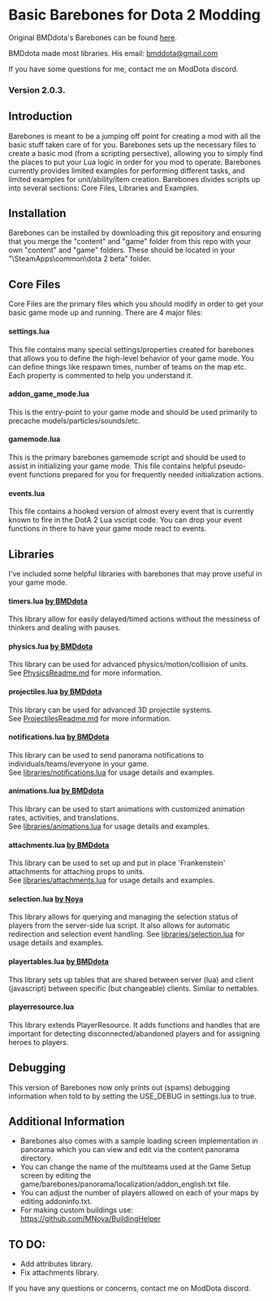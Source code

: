 # Basic Barebones for Dota 2 Modding

Original BMDdota's Barebones can be found [here](https://github.com/bmddota/barebones).

BMDdota made most libraries. His email: bmddota@gmail.com

If you have some questions for me, contact me on ModDota discord.

### Version 2.0.3.

## Introduction
Barebones is meant to be a jumping off point for creating a mod with all the basic stuff taken care of for you.
Barebones sets up the necessary files to create a basic mod (from a scripting persective), allowing you to simply find the places to put your Lua logic in order for you mod to operate.
Barebones currently provides limited examples for performing different tasks, and limited examples for unit/ability/item creation.
Barebones divides scripts up into several sections: Core Files, Libraries and Examples.

## Installation
Barebones can be installed by downloading this git repository and ensuring that you merge the "content" and "game" folder from this repo with your own "content" and "game" folders.  These should be located in your "<SteamLibraryDirectory>\SteamApps\common\dota 2 beta\" folder.

## Core Files
Core Files are the primary files which you should modify in order to get your basic game mode up and running.  There are 4 major files:

#### settings.lua
This file contains many special settings/properties created for barebones that allows you to define the high-level behavior of your game mode.
You can define things like respawn times, number of teams on the map etc.  Each property is commented to help you understand it.

#### addon_game_mode.lua
This is the entry-point to your game mode and should be used primarily to precache models/particles/sounds/etc.

#### gamemode.lua
This is the primary barebones gamemode script and should be used to assist in initializing your game mode.
This file contains helpful pseudo-event functions prepared for you for frequently needed initialization actions.

#### events.lua
This file contains a hooked version of almost every event that is currently known to fire in the DotA 2 Lua vscript code.
You can drop your event functions in there to have your game mode react to events.

## Libraries
I've included some helpful libraries with barebones that may prove useful in your game mode.

#### timers.lua [by BMDdota](https://github.com/bmddota)
This library allow for easily delayed/timed actions without the messiness of thinkers and dealing with pauses.

#### physics.lua [by BMDdota](https://github.com/bmddota)
This library can be used for advanced physics/motion/collision of units.  
See [PhysicsReadme.md](https://github.com/bmddota/barebones/blob/source2/PhysicsReadme.md) for more information.

#### projectiles.lua [by BMDdota](https://github.com/bmddota)
This library can be used for advanced 3D projectile systems.  
See [ProjectilesReadme.md](https://github.com/bmddota/barebones/blob/source2/ProjectilesReadme.md) for more information.

#### notifications.lua [by BMDdota](https://github.com/bmddota)
This library can be used to send panorama notifications to individuals/teams/everyone in your game.  
See [libraries/notifications.lua](https://github.com/bmddota/barebones/blob/source2/game/dota_addons/barebones/scripts/vscripts/libraries/notifications.lua) for usage details and examples.

#### animations.lua [by BMDdota](https://github.com/bmddota)
This library can be used to start animations with customized animation rates, activities, and translations.  
See [libraries/animations.lua](https://github.com/bmddota/barebones/blob/source2/game/dota_addons/barebones/scripts/vscripts/libraries/animations.lua) for usage details and examples.

#### attachments.lua [by BMDdota](https://github.com/bmddota)
This library can be used to set up and put in place 'Frankenstein' attachments for attaching props to units.  
See [libraries/attachments.lua](https://github.com/bmddota/barebones/blob/source2/game/dota_addons/barebones/scripts/vscripts/libraries/attachments.lua) for usage details and examples.

#### selection.lua [by Noya](https://github.com/MNoya)
This library allows for querying and managing the selection status of players from the server-side lua script.  It also allows for automatic redirection and selection event handling.
See [libraries/selection.lua](https://github.com/bmddota/barebones/blob/source2/game/dota_addons/barebones/scripts/vscripts/libraries/selection.lua) for usage details and examples.  

#### playertables.lua [by BMDdota](https://github.com/bmddota)
This library sets up tables that are shared between server (lua) and client (javascript) between specific (but changeable) clients. Similar to nettables.

#### playerresource.lua
This library extends PlayerResource. It adds functions and handles that are important for detecting disconnected/abandoned players and for assigning heroes to players.

## Debugging
This version of Barebones now only prints out (spams) debugging information when told to by setting the USE_DEBUG in settings.lua to true.

## Additional Information
- Barebones also comes with a sample loading screen implementation in panorama which you can view and edit via the content panorama directory.
- You can change the name of the multiteams used at the Game Setup screen by editing the game/barebones/panorama/localization/addon_english.txt file.
- You can adjust the number of players allowed on each of your maps by editing addoninfo.txt.
- For making custom buildings use: https://github.com/MNoya/BuildingHelper

## TO DO:
- Add attributes library.
- Fix attachments library.

If you have any questions or concerns, contact me on ModDota discord.
